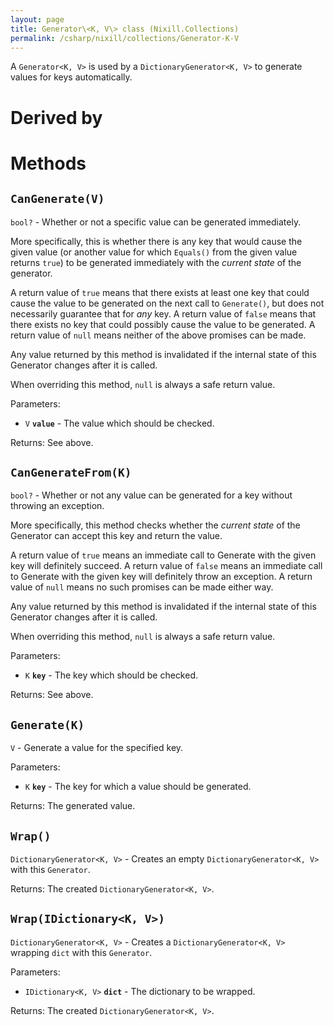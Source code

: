 ```yaml
---
layout: page
title: Generator\<K, V\> class (Nixill.Collections)
permalink: /csharp/nixill/collections/Generator-K-V
---
```


A `Generator<K, V>` is used by a `DictionaryGenerator<K, V>` to generate values for keys automatically.

# Derived by

# Methods

## `CanGenerate(V)`
`bool?` - Whether or not a specific value can be generated immediately.

More specifically, this is whether there is any key that would cause the given value (or another value for which `Equals()` from the given value returns `true`) to be generated immediately with the *current state* of the generator.

A return value of `true` means that there exists at least one key that could cause the value to be generated on the next call to `Generate()`, but does not necessarily guarantee that for *any* key. A return value of `false` means that there exists no key that could possibly cause the value to be generated. A return value of `null` means neither of the above promises can be made.

Any value returned by this method is invalidated if the internal state of this Generator changes after it is called.

When overriding this method, `null` is always a safe return value.

Parameters:
- `V` **`value`** - The value which should be checked.

Returns: See above.

## `CanGenerateFrom(K)`
`bool?` - Whether or not any value can be generated for a key without throwing an exception.

More specifically, this method checks whether the *current state* of the Generator can accept this key and return the value.

A return value of `true` means an immediate call to Generate with the given key will definitely succeed. A return value of `false` means an immediate call to Generate with the given key will definitely throw an exception. A return value of `null` means no such promises can be made either way.

Any value returned by this method is invalidated if the internal state of this Generator changes after it is called.

When overriding this method, `null` is always a safe return value.

Parameters:
- `K` **`key`** - The key which should be checked.

Returns: See above.

## `Generate(K)`
`V` - Generate a value for the specified key.

Parameters:
- `K` **`key`** - The key for which a value should be generated.

Returns: The generated value.

## `Wrap()`
`DictionaryGenerator<K, V>` - Creates an empty `DictionaryGenerator<K, V>` with this `Generator`.

Returns: The created `DictionaryGenerator<K, V>`.

## `Wrap(IDictionary<K, V>)`
`DictionaryGenerator<K, V>` - Creates a `DictionaryGenerator<K, V>` wrapping `dict` with this `Generator`.

Parameters:
- `IDictionary<K, V>` **`dict`** - The dictionary to be wrapped.

Returns: The created `DictionaryGenerator<K, V>`.